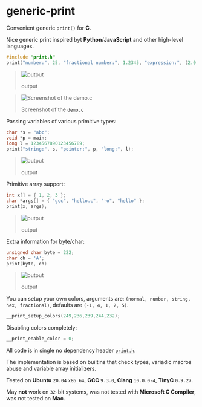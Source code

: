 # generic-print
Convenient generic `print()` for **C**.

Nice generic print inspired byt **Python**/**JavaScript** and other high-level languages.

```c
#include "print.h"
print("number:", 25, "fractional number:", 1.2345, "expression:", (2.0 + 5) / 3);
```

> ![output](https://raw.githubusercontent.com/exebook/generic-print/main/output-demo1.png)
> 
> output

> ![Screenshot of the demo.c](https://raw.githubusercontent.com/exebook/generic-print/main/screenshot2.png)
> 
> Screenshot of the [`demo.c`](https://github.com/exebook/generic-print/blob/main/demo.c)

Passing variables of various primitive types:
```c
char *s = "abc";
void *p = main;
long l = 1234567890123456789;
print("string:", s, "pointer:", p, "long:", l);
```
> ![output](https://raw.githubusercontent.com/exebook/generic-print/main/output-demo2.png)
> 
> output

Primitive array support:
```c
int x[] = { 1, 2, 3 };
char *args[] = { "gcc", "hello.c", "-o", "hello" };
print(x, args);
```
> ![output](https://raw.githubusercontent.com/exebook/generic-print/main/output-demo3.png)
> 
> output

Extra information for byte/char:
```c
unsigned char byte = 222;
char ch = 'A';
print(byte, ch)
```
> ![output](https://raw.githubusercontent.com/exebook/generic-print/main/output-demo4.png)
> 
> output

You can setup your own colors, arguments are: `(normal, number, string, hex, fractional)`, defaults are `(-1, 4, 1, 2, 5)`.
```c
__print_setup_colors(249,236,239,244,232);
```
Disabling colors completely:
```c
__print_enable_color = 0;
```

All code is in single no dependency header [`print.h`](https://github.com/exebook/generic-print/blob/main/print.h).

The implementation is based on builtins that check types, variadic macros abuse and variable array initializers.

Tested on **Ubuntu** `20.04` `x86_64`, **GCC** `9.3.0`, **Clang** `10.0.0-4`, **TinyC** `0.9.27`.

May **not** work on `32`-bit systems, was not tested with **Microsoft C Compiler**, was not tested on **Mac**.


